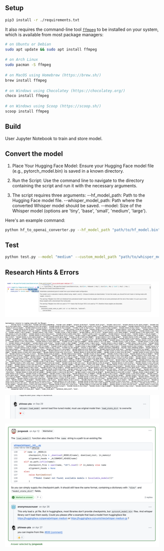 ## Setup

```bash
pip3 install -r ./requirements.txt
```

It also requires the command-line tool [`ffmpeg`](https://ffmpeg.org/) to be installed on your system, which is available from most package managers:

```bash
# on Ubuntu or Debian
sudo apt update && sudo apt install ffmpeg

# on Arch Linux
sudo pacman -S ffmpeg

# on MacOS using Homebrew (https://brew.sh/)
brew install ffmpeg

# on Windows using Chocolatey (https://chocolatey.org/)
choco install ffmpeg

# on Windows using Scoop (https://scoop.sh/)
scoop install ffmpeg
```

## Build

User Jupyter Notebook to train and store model.

## Convert the model

1. Place Your Hugging Face Model: Ensure your Hugging Face model file (e.g., pytorch_model.bin) is saved in a known directory.

2. Run the Script: Use the command line to navigate to the directory containing the script and run it with the necessary arguments.

3. The script requires three arguments:
--hf_model_path: Path to the Hugging Face model file.
--whisper_model_path: Path where the converted Whisper model should be saved.
--model: Size of the Whisper model (options are 'tiny', 'base', 'small', 'medium', 'large').

Here's an example command:
```bash
python hf_to_openai_converter.py --hf_model_path "path/to/hf_model.bin" --whisper_model_path "path/to/whisper_model.pt" --model "medium"
```

## Test

```bash
python test.py --model "medium" --custom_model_path "path/to/whisper_model.pt" --audio_path "path/to/audio.wav"
```

## Research Hints & Errors

![image_1](images/image_1.png)

![image_2](images/image_2.png)

![image_3](images/image_3.png)

![image_4](images/image_4.png)
